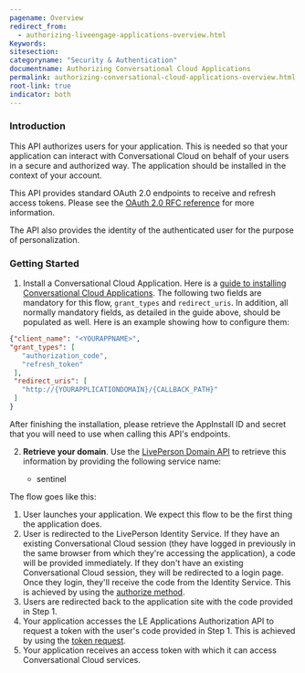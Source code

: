 ```yaml
---
pagename: Overview
redirect_from:
  - authorizing-liveengage-applications-overview.html
Keywords:
sitesection:
categoryname: "Security & Authentication"
documentname: Authorizing Conversational Cloud Applications
permalink: authorizing-conversational-cloud-applications-overview.html
root-link: true
indicator: both
---
```


### Introduction

This API authorizes users for your application. This is needed so that your application can interact with Conversational Cloud on behalf of your users in a secure and authorized way. The application should be installed in the context of your account.

This API provides standard OAuth 2.0 endpoints to receive and refresh access tokens. Please see the [OAuth 2.0 RFC reference](https://tools.ietf.org/html/rfc6749) for more information.

The API also provides the identity of the authenticated user for the purpose of personalization.

### Getting Started

1. Install a Conversational Cloud Application. Here is a [guide to installing Conversational Cloud Applications](guides-le-applications-installing.html). The following two fields are mandatory for this flow, `grant_types` and `redirect_uris`. In addition, all normally mandatory fields, as detailed in the guide above, should be populated as well. Here is an example showing how to configure them:

```json
{"client_name": "<YOURAPPNAME>",
"grant_types": [
   "authorization_code",
   "refresh_token"
 ],
 "redirect_uris": [
   "http://{YOURAPPLICATIONDOMAIN}/{CALLBACK_PATH}"
 ]
}

```

After finishing the installation, please retrieve the AppInstall ID and secret that you will need to use when calling this API's endpoints.

2. **Retrieve your domain**. Use the [LivePerson Domain API](agent-domain-domain-api.html) to retrieve this information by providing the following service name:

	* sentinel

The flow goes like this:

1. User launches your application. We expect this flow to be the first thing the application does.
2. User is redirected to the LivePerson Identity Service. If they have an existing Conversational Cloud session (they have logged in previously in the same browser from which they're accessing the application), a code will be provided immediately. If they don't have an existing Conversational Cloud session, they will be redirected to a login page. Once they login, they'll receive the code from the Identity Service. This is achieved by using the [authorize method](/authorizing-liveengage-applications-methods-authorization-request.html).
3. Users are redirected back to the application site with the code provided in Step 1.
4. Your application accesses the LE Applications Authorization API to request a token with the user's code provided in Step 1. This is achieved by using the [token request](/authorizing-liveengage-applications-methods-token-request.html).
5. Your application receives an access token with which it can access Conversational Cloud services.

